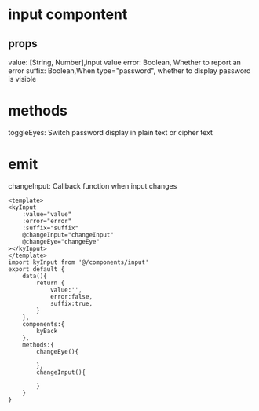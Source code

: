# input compontent

## props
value: [String, Number],input value
error: Boolean, Whether to report an error
suffix: Boolean,When type="password", whether to display password is visible

# methods
toggleEyes: Switch password display in plain text or cipher text
# emit
changeInput: Callback function when input changes

```
<template>
<kyInput 
    :value="value" 
    :error="error" 
    :suffix="suffix" 
    @changeInput="changeInput"
    @changeEye="changeEye"
></kyInput>
</template>
import kyInput from '@/components/input'
export default {
    data(){
        return {
            value:'',
            error:false,
            suffix:true,
        }
    },
    components:{
        kyBack
    },
    methods:{
        changeEye(){

        },
        changeInput(){

        }
    }
}
```

